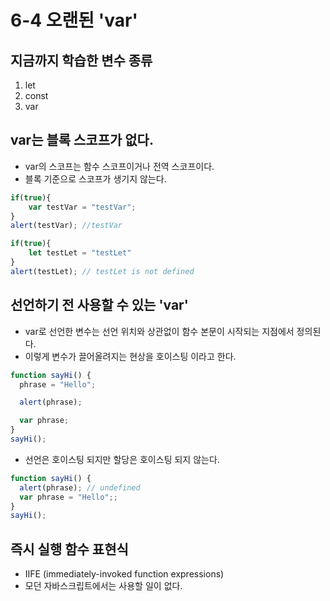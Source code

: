 # 6-4 오랜된 'var'

## 지금까지 학습한 변수 종류
1. let
2. const
3. var

## var는 블록 스코프가 없다.
- var의 스코프는 함수 스코프이거나 전역 스코프이다.
- 블록 기준으로 스코프가 생기지 않는다.
```javascript
if(true){
    var testVar = "testVar";
}
alert(testVar); //testVar

if(true){
    let testLet = "testLet"
}
alert(testLet); // testLet is not defined
```

## 선언하기 전 사용할 수 있는 'var'
- var로 선언한 변수는 선언 위치와 상관없이 함수 본문이 시작되는 지점에서 정의된다.
- 이렇게 변수가 끌어올려지는 현상을 호이스팅 이라고 한다.
```javascript
function sayHi() {
  phrase = "Hello";

  alert(phrase);

  var phrase;
}
sayHi();
```
- 선언은 호이스팅 되지만 할당은 호이스팅 되지 않는다.
```javascript
function sayHi() {
  alert(phrase); // undefined
  var phrase = "Hello";;
}
sayHi();
```

## 즉시 실행 함수 표현식
- IIFE (immediately-invoked function expressions)
- 모던 자바스크립트에서는 사용할 일이 없다.
